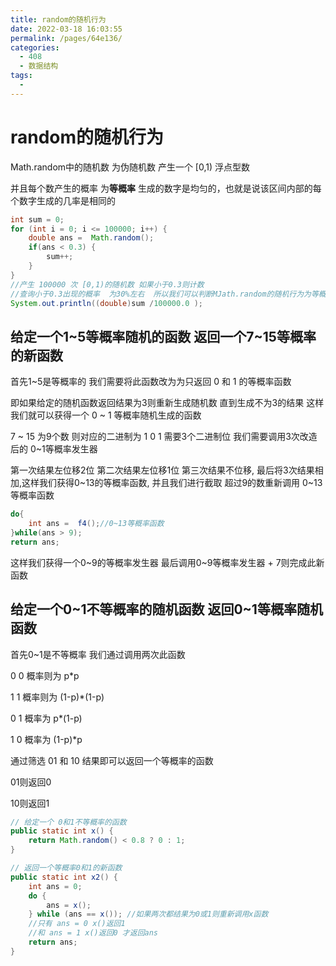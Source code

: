 ```yaml
---
title: random的随机行为
date: 2022-03-18 16:03:55
permalink: /pages/64e136/
categories:
  - 408
  - 数据结构
tags:
  - 
---
```

# random的随机行为

Math.random中的随机数 为伪随机数 产生一个 [0,1) 浮点型数

并且每个数产生的概率 为**等概率** 生成的数字是均匀的，也就是说该区间内部的每个数字生成的几率是相同的

```java
int sum = 0;
for (int i = 0; i <= 100000; i++) {
    double ans =  Math.random();
    if(ans < 0.3) {
        sum++;
    }
}
//产生 100000 次 [0,1)的随机数 如果小于0.3则计数
//查询小于0.3出现的概率  为30%左右  所以我们可以判断MJath.random的随机行为为等概率的 
System.out.println((double)sum /100000.0 );
```

## 给定一个1~5等概率随机的函数 返回一个7~15等概率的新函数

首先1~5是等概率的 我们需要将此函数改为为只返回 0 和 1 的等概率函数

即如果给定的随机函数返回结果为3则重新生成随机数 直到生成不为3的结果  这样我们就可以获得一个 0 ~ 1 等概率随机生成的函数

7 ~ 15 为9个数 则对应的二进制为 1 0 1 需要3个二进制位 我们需要调用3次改造后的 0~1等概率发生器

第一次结果左位移2位 第二次结果左位移1位 第三次结果不位移, 最后将3次结果相加,这样我们获得0~13的等概率函数, 并且我们进行截取 超过9的数重新调用 0~13等概率函数

```java
do{
    int ans =  f4();//0~13等概率函数
}while(ans > 9);
return ans;
```

这样我们获得一个0~9的等概率发生器 最后调用0~9等概率发生器 + 7则完成此新函数

## 给定一个0~1不等概率的随机函数 返回0~1等概率随机函数

首先0~1是不等概率 我们通过调用两次此函数

0 0 概率则为 p*p

1 1 概率则为 (1-p)*(1-p)

0 1 概率为 p*(1-p)

1 0 概率为 (1-p)*p

通过筛选 01 和 10 结果即可以返回一个等概率的函数

01则返回0

10则返回1

```java
// 给定一个 0和1不等概率的函数
public static int x() {
	return Math.random() < 0.8 ? 0 : 1;
}

// 返回一个等概率0和1的新函数
public static int x2() {
	int ans = 0;
	do {
		ans = x();
	} while (ans == x()); //如果两次都结果为0或1则重新调用x函数
    //只有 ans = 0 x()返回1
    //和 ans = 1 x()返回0 才返回ans
	return ans;
}
```

